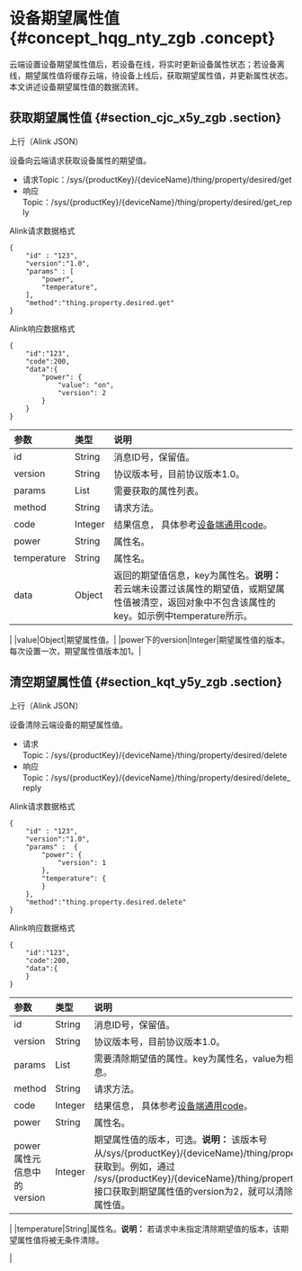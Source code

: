 # 设备期望属性值 {#concept_hqg_nty_zgb .concept}

云端设置设备期望属性值后，若设备在线，将实时更新设备属性状态；若设备离线，期望属性值将缓存云端，待设备上线后，获取期望属性值，并更新属性状态。本文讲述设备期望属性值的数据流转。

## 获取期望属性值 {#section_cjc_x5y_zgb .section}

上行（Alink JSON）

设备向云端请求获取设备属性的期望值。

-   请求Topic：/sys/\{productKey\}/\{deviceName\}/thing/property/desired/get
-   响应Topic：/sys/\{productKey\}/\{deviceName\}/thing/property/desired/get\_reply

Alink请求数据格式

```
{
    "id" : "123",
    "version":"1.0",
    "params" : [
        "power",
        "temperature",
    ],
    "method":"thing.property.desired.get"  
}
```

Alink响应数据格式

```
{
    "id":"123",
    "code":200,
    "data":{
		"power": {
			"value": "on",
			"version": 2
		}
	}
}
```

|参数|类型|说明|
|:-|:-|:-|
|id|String|消息ID号，保留值。|
|version|String|协议版本号，目前协议版本1.0。|
|params|List|需要获取的属性列表。|
|method|String|请求方法。|
|code|Integer|结果信息， 具体参考[设备端通用code](intl.zh-CN/设备端开发指南/基于Alink协议开发/设备端通用code.md#)。|
|power|String|属性名。|
|temperature|String|属性名。|
|data|Object|返回的期望值信息，key为属性名。**说明：** 若云端未设置过该属性的期望值，或期望属性值被清空，返回对象中不包含该属性的key。如示例中temperature所示。

|
|value|O​bject|期望属性值。|
|power下的version|Integer|期望属性值的版本。每次设置一次，期望属性值版本加1。|

## 清空期望属性值 {#section_kqt_y5y_zgb .section}

上行（Alink JSON）

设备清除云端设备的期望属性值。

-   请求Topic：/sys/\{productKey\}/\{deviceName\}/thing/property/desired/delete
-   响应Topic：/sys/\{productKey\}/\{deviceName\}/thing/property/desired/delete\_reply

Alink请求数据格式

```
{
    "id" : "123",
    "version":"1.0",
    "params" :  {
		"power": {
			"version": 1
		},
		"temperature": {
		}
	},
    "method":"thing.property.desired.delete"  
}
```

Alink响应数据格式

```
{
    "id":"123",
    "code":200,
    "data":{
	}
}
```

|参数|类型|说明|
|:-|:-|:-|
|id|String|消息ID号，保留值。|
|version|String|协议版本号，目前协议版本1.0。|
|params|List|需要清除期望值的属性。key为属性名，value为相关属性的元信息。|
|method|String|请求方法。|
|code|Integer|结果信息， 具体参考[设备端通用code](intl.zh-CN/设备端开发指南/基于Alink协议开发/设备端通用code.md#)。|
|power|String|属性名。|
|power属性元信息中的version|Integer|期望属性值的版本，可选。**说明：** 该版本号从/sys/\{productKey\}/\{deviceName\}/thing/property/desired/get 获取到。例如，通过 /sys/\{productKey\}/\{deviceName\}/thing/property/desired/get 接口获取到期望属性值的version为2，就可以清除版本为2的期望属性值。

|
|temperature|String|属性名。**说明：** 若请求中未指定清除期望值的版本，该期望属性值将被无条件清除。

|

